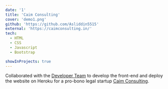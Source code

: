 ```yaml
---
date: '1'
title: 'Caim Consulting'
cover: 'demo1.png'
github: 'https://github.com/Asliddin5515'
external: 'https://caimconsulting.in/'
tech:
  - HTML
  - CSS
  - Javascript
  - Bootstrap

showInProjects: true
---
```


Collaborated with the [Developer Team](https://caimconsulting) to develop the front-end and deploy the website on Heroku for a pro-bono legal startup [Caim Consulting](https://caimconsulting.in/).
